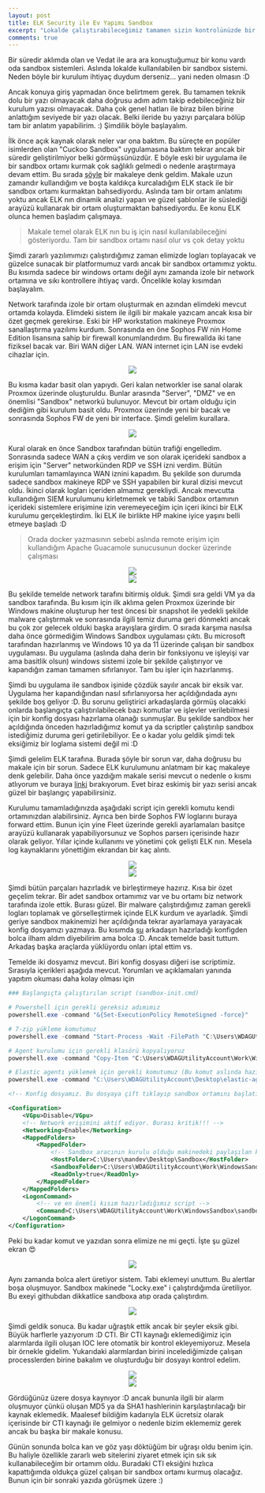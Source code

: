 ```yaml
---
layout: post
title: ELK Security ile Ev Yapımı Sandbox
excerpt: "Lokalde çalıştırabileceğimiz tamamen sizin kontrolünüzde bir sandbox çözümü"
comments: true
---
```

Bir süredir aklımda olan ve Vedat ile ara ara konuştuğumuz bir konu vardı oda sandbox sistemleri. Aslında lokalde kullanılabilen bir sandbox sistemi. Neden böyle bir kurulum ihtiyaç duydum derseniz... yani neden olmasın :D

Ancak konuya giriş yapmadan önce belirtmem gerek. Bu tamamen teknik dolu bir yazı olmayacak daha doğrusu adım adım takip edebileceğiniz bir kurulum yazısı olmayacak. Daha çok genel hatları ile biraz bilen birine anlattığım seviyede bir yazı olacak. Belki ileride bu yazıyı parçalara bölüp tam bir anlatım yapabilirim. :) Şimdilik böyle başlayalım.

İlk önce açık kaynak olarak neler var ona baktım. Bu süreçte en popüler isimlerden olan "Cuckoo Sandbox" uygulamasına baktım tekrar ancak bir süredir geliştirilmiyor belki görmüşsünüzdür. E böyle eski bir uygulama ile bir sandbox ortamı kurmak çok sağlıklı gelmedi o nedenle araştırmaya devam ettim. Bu sırada [şöyle](https://www.elastic.co/blog/how-to-build-a-malware-analysis-sandbox-with-elastic-security) bir makaleye denk geldim. Makale uzun zamandır kullandığım ve boşta kaldıkça kurcaladığım ELK stack ile bir sandbox ortamı kurmaktan bahsediyordu. Aslında tam bir ortam anlatımı yoktu ancak ELK nın dinamik analizi yapan ve güzel şablonlar ile süslediği arayüzü kullanarak bir ortam oluşturmaktan bahsediyordu. Ee konu ELK olunca hemen başladım çalışmaya.

> Makale temel olarak ELK nın bu iş için nasıl kullanılabileceğini gösteriyordu. Tam bir sandbox ortamı nasıl olur vs çok detay yoktu

Şimdi zararlı yazılımımızı çalıştırdığımız zaman elimizde logları toplayacak ve güzelce sunacak bir platformumuz vardı ancak bir sandbox ortamımız yoktu. Bu kısımda sadece bir windows ortamı değil aynı zamanda izole bir network ortamına ve sıkı kontrollere ihtiyaç vardı. Öncelikle kolay kısımdan başlayalım.

Network tarafında izole bir ortam oluşturmak en azından elimdeki mevcut ortamda kolayda. Elimdeki sistem ile ilgili bir makale yazıcam ancak kısa bir özet geçmek gerekirse. Eski bir HP workstation makineye Proxmox sanallaştırma yazılımı kurdum. Sonrasında en öne Sophos FW nin Home Edition lisansına sahip bir firewall konumlandırdım. Bu firewallda iki tane fiziksel bacak var. Biri WAN diğer LAN. WAN internet için LAN ise evdeki cihazlar için. 

<div class="mb mt images-sizing" style="text-align:center"><img src="/img/elk-security-sandbox/proxmox-interfaces.png" /></div>  

Bu kısma kadar basit olan yapıydı. Geri kalan networkler ise sanal olarak Proxmox üzerinde oluşturuldu. Bunlar arasında "Server", "DMZ" ve en önemlisi "Sandbox" networkü bulunuyor. Mevcut bir ortam olduğu için dediğim gibi kurulum basit oldu. Proxmox üzerinde yeni bir bacak ve sonrasında Sophos FW de yeni bir interface. Şimdi gelelim kurallara.

<div class="mb mt images-sizing" style="text-align:center"><img src="/img/elk-security-sandbox/sophos-interfaces.png" /></div>  

Kural olarak en önce Sandbox tarafından bütün trafiği engelledim. Sonrasında sadece WAN a çıkış verdim ve son olarak içerideki sandbox a erişim için "Server" networkünden RDP ve SSH izni verdim. Bütün kurulumları tamamlayınca WAN iznini kapadım. Bu şekilde son durumda sadece sandbox makineye RDP ve SSH yapabilen bir kural dizisi mevcut oldu. İkinci olarak logları içeriden almamız gerekliydi. Ancak mevcutta kullandığım SIEM kurulumunu kirletmemek ve tabiki Sandbox ortamının içerideki sistemlere erişimine izin veremeyeceğim için içeri ikinci bir ELK kurulumu gerçekleştirdim. İki ELK ile birlikte HP makine iyice yaşını belli etmeye başladı :D

> Orada docker yazmasının sebebi aslında remote erişim için kullandığım Apache Guacamole sunucusunun docker üzerinde çalışması

<div class="mb mt images-sizing" style="text-align:center"><img src="/img/elk-security-sandbox/sophos-rules-1.png" /></div>  
<div class="mb mt images-sizing" style="text-align:center"><img src="/img/elk-security-sandbox/sophos-rules-2.png" /></div>  

Bu şekilde temelde network tarafını bitirmiş olduk. Şimdi sıra geldi VM ya da sandbox tarafında. Bu kısım için ilk aklıma gelen Proxmox üzerinde bir Windows makine oluşturup her test öncesi bir snapshot ile yedekli şekilde malware çalıştırmak ve sonrasında ilgili temiz duruma geri dönmekti ancak bu çok zor gelecek olduki başka arayışlara girdim. O sırada karşıma nasılsa daha önce görmediğim Windows Sandbox uygulaması çıktı. Bu microsoft tarafından hazırlanmış ve Windows 10 ya da 11 üzerinde çalışan bir sandbox uygulaması. Bu uygulama (aslında daha derin bir fonksiyonu ve işleyişi var ama basitlik olsun) windows sistemi izole bir şekilde çalıştırıyor ve kapandığın zaman tamamen sıfırlanıyor. Tam bu işler için hazırlanmış.

Şimdi bu uygulama ile sandbox işinide çözdük sayılır ancak bir eksik var. Uygulama her kapandığından nasıl sıfırlanıyorsa her açıldığındada aynı şekilde boş geliyor :D. Bu sorunu geliştirici arkadaşlarda görmüş olacakki onlarda başlangıçta çalıştırılabilecek bazı komutlar ve işlevler verilebilmesi için bir konfig dosyası hazırlama olanağı sunmuşlar. Bu şekilde sandbox her açıldığında önceden hazırladığımız komut ya da scriptler çalıştırılıp sandbox istediğimiz duruma geri getirilebiliyor. Ee o kadar yolu geldik şimdi tek eksiğimiz bir loglama sistemi değil mi :D

Şimdi gelelim ELK tarafına. Burada şöyle bir sorun var, daha doğrusu bu makale için bir sorun. Sadece ELK kurulumunu anlatmam bir kaç makaleye denk gelebilir. Daha önce yazdığım makale serisi mevcut o nedenle o kısmı atlıyorum ve buraya [linki](https://selimakpinar.com/articles/2021-04/elk-stack-ile-siem-cozumu) bırakıyorum. Evet biraz eskimiş bir yazı serisi ancak güzel bir başlangıç yapabilirsiniz.

Kurulumu tamamladığınızda aşağıdaki script için gerekli komutu kendi ortamınızdan alabilirsiniz. Ayrıca ben birde Sophos FW loglarını buraya forward ettim. Bunun için yine Fleet üzerinde gerekli ayarlamaları basitçe arayüzü kullanarak yapabiliyorsunuz ve Sophos parserı içerisinde hazır olarak geliyor. Yıllar içinde kullanımı ve yönetimi çok gelişti ELK nın. Mesela log kaynaklarını yönettiğim ekrandan bir kaç alıntı.

<div class="mb mt images-sizing" style="text-align:center"><img src="/img/elk-security-sandbox/fleet-1.png" /></div>  
<div class="mb mt images-sizing" style="text-align:center"><img src="/img/elk-security-sandbox/fleet-2.png" /></div>  

Şimdi bütün parçaları hazırladık ve birleştirmeye hazırız. Kısa bir özet geçelim tekrar. Bir adet sandbox ortamımız var ve bu ortamı biz network tarafında izole ettik. Burası güzel. Bir malware çalıştırdığımız zaman gerekli logları toplamak ve görselleştirmek içinde ELK kurdum ve ayarladık. Şimdi geriye sandbox makinemizi her açıldığında tekrar ayarlamaya yarayacak konfig dosyamızı yazmaya. Bu kısımda [şu](https://github.com/rcybersec/windowssandbox) arkadaşın hazırladığı konfigden bolca ilham aldım diyebilirim ama bolca :D. Ancak temelde basit tuttum. Arkadaş başka araçlarda yüklüyordu onları iptal ettim vs.

Temelde iki dosyamız mevcut. Biri konfig dosyası diğeri ise scriptimiz. Sırasıyla içerikleri aşağıda mevcut. Yorumları ve açıklamaları yanında yapıtım okuması daha kolay olması için
```powershell
### Başlangıçta çalıştırılan script (sandbox-init.cmd)

# Powershell için gerekli gereksiz adımımız
powershell.exe -command "&{Set-ExecutionPolicy RemoteSigned -force}"

# 7-zip yükleme komutumuz
powershell.exe -command "Start-Process -Wait -FilePath "C:\Users\WDAGUtilityAccount\Work\WindowsSandbox\7z2301-x64.exe" -ArgumentList "/S" -PassThru"

# Agent kurulumu için gerekli klasörü kopyalıyoruz
powershell.exe -command "Copy-Item "C:\Users\WDAGUtilityAccount\Work\WindowsSandbox\elastic-agent" -Destination "C:\Users\WDAGUtilityAccount\Desktop\elastic-agent" -recurse -Force"

# Elastic agentı yüklemek için gerekli komutumuz (Bu komut aslında hazır olarak geliyor. ELK ve sonrasında Fleet kurarsanız oradan direkt olarak size veriyor)
powershell.exe -command "C:\Users\WDAGUtilityAccount\Desktop\elastic-agent\elastic-agent.exe install --url=https://10.1.50.11:8220 --enrollment-token=TF93TmQ0NEI4MmFSVnE1S0tnQUg6TmpzTVVaSFFUaWlFc2IyOW1YTU5HUQ== -f --insecure"
```

```xml
<!-- Konfig dosyamız. Bu dosyaya çift tıklayıp sandbox ortamını başlatıyoruz (sandbox-start.cmd) -->

<Configuration>
	<VGpu>Disable</VGpu>
	<!-- Network erişimini aktif ediyor. Burası kritik!!! -->
	<Networking>Enable</Networking>
	<MappedFolders>
		<MappedFolder>
			<!-- Sandbox aracının kurulu olduğu makinedeki paylaşılan klasör -->
			<HostFolder>C:\Users\mandev\Desktop\Sandbox</HostFolder>
			<SandboxFolder>C:\Users\WDAGUtilityAccount\Work\WindowsSandbox</SandboxFolder>
			<ReadOnly>true</ReadOnly>
		</MappedFolder>
	</MappedFolders>
	<LogonCommand>
		<!-- ve en önemli kısım hazırladığımız script -->
		<Command>C:\Users\WDAGUtilityAccount\Work\WindowsSandbox\sandbox-init.cmd</Command>
	</LogonCommand>
</Configuration>
```

Peki bu kadar komut ve yazıdan sonra elimize ne mi geçti. İşte şu güzel ekran :heart_eyes:

<div class="mb mt images-sizing" style="text-align:center"><img src="/img/elk-security-sandbox/siem-1.png" /></div> 

Aynı zamanda bolca alert üretiyor sistem. Tabi eklemeyi unuttum. Bu alertlar boşa oluşmuyor. Sandbox makinede "Locky.exe" i çalıştırdığımda üretiliyor. Bu exeyi githubdan dikkatlice sandboxa atıp orada çalıştırdım.

<div class="mb mt images-sizing" style="text-align:center"><img src="/img/elk-security-sandbox/siem-2.png" /></div> 

Şimdi geldik sonuca. Bu kadar uğraştık ettik ancak bir şeyler eksik gibi. Büyük harflerle yazıyorum :D CTI. Bir CTI kaynağı eklemediğimiz için alarmlarda ilgili oluşan IOC lere otomatik bir kontrol ekleyemiyoruz. Mesela bir örnekle gidelim. Yukarıdaki alarmlardan birini incelediğimizde çalışan processlerden birine bakalım ve oluşturduğu bir dosyayı kontrol edelim.

<div class="mb mt images-sizing" style="text-align:center"><img src="/img/elk-security-sandbox/siem-3.png" /></div> 
<div class="mb mt images-sizing" style="text-align:center"><img src="/img/elk-security-sandbox/siem-4.png" /></div> 

Gördüğünüz üzere dosya kaynıyor :D ancak bununla ilgili bir alarm oluşmuyor çünkü oluşan MD5 ya da SHA1 hashlerinin karşılaştırılacağı bir kaynak eklemedik. Maalesef bildiğim kadarıyla ELK ücretsiz olarak içerisinde bir CTI kaynağı ile gelmiyor o nedenle bizim eklememiz gerek ancak bu başka bir makale konusu.

Günün sonunda bolca kan ve göz yaşı döktüğüm bir uğraşı oldu benim için. Bu haliyle özellikle zararlı web sitelerini ziyaret etmek için sık sık kullanabileceğim bir ortamım oldu. Buradaki CTI eksiğini hızlıca kapattığımda oldukça güzel çalışan bir sandbox ortamı kurmuş olacağız. Bunun için bir sonraki yazıda görüşmek üzere :)